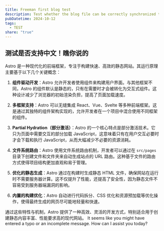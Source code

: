 ```yaml
---
title: Freeman first blog test
description: Test whether the blog file can be correctly synchronized to astro
pubDatetime: 2024-10-12
tags:
  - TEST
share: "true"
---
```

## 测试是否支持中文！瞧你说的

Astro 是一种现代化的前端框架，专注于构建快速、高效的静态网站。其运行原理主要基于以下几个关键概念：

1. **组件驱动开发**：Astro 允许开发者使用组件来构建用户界面。与其他框架不同，Astro 的组件默认是静态的，只有在需要时才会被转化为交互式组件。这种设计减少了浏览器的初始渲染负担，提高了页面加载速度。

2. **多框架支持**：Astro 可以无缝集成 React、Vue、Svelte 等多种前端框架。这是通过其独特的组件架构实现的，允许开发者在一个项目中混合使用不同框架的组件。

3. **Partial Hydration（部分激活）**：Astro 的一个核心特点是部分激活技术。它只为页面中需要交互的部分加载 JavaScript，这意味着只有在用户交互必要时才会下载和执行 JavaScript，从而大幅减少不必要的资源消耗。

4. **文件系统路由**：Astro 使用文件系统路由机制，开发者可以通过在 `src/pages` 目录下创建文件和文件夹来自动生成站点的 URL 路由。这种基于文件的路由方式使得项目结构更加直观和易于管理。

5. **优化的静态生成**：Astro 通过在构建时生成静态 HTML 文件，确保网站在运行时不需要服务器计算。这不仅提升了性能，还提高了安全性，因为静态文件不容易受到服务器端漏洞的影响。

6. **内置的构建优化**：Astro 自动进行代码拆分、CSS 优化和资源预加载等优化操作，使得最终生成的网页尽可能地轻量和快速。

通过这些特性与机制，Astro 提供了一种高效、灵活的开发方式，特别适合用于创建静态内容丰富、性能要求高的现代网站。
It seems like you might have entered a typo or an incomplete message. How can I assist you today?